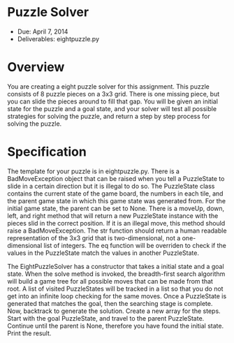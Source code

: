 # Puzzle Solver

* Due: April 7, 2014
* Deliverables: eightpuzzle.py

# Overview

You are creating a eight puzzle solver for this assignment. This puzzle
consists of 8 puzzle pieces on a 3x3 grid. There is one missing piece, but you
can slide the pieces around to fill that gap. You will be given an initial
state for the puzzle and a goal state, and your solver will test all possible
strategies for solving the puzzle, and return a step by step process for
solving the puzzle.

# Specification

The template for your puzzle is in eightpuzzle.py. There is a BadMoveException
object that can be raised when you tell a PuzzleState to slide in a certain
direction but it is illegal to do so. The PuzzleState class contains the
current state of the game board, the numbers in each tile, and the parent game
state in which this game state was generated from. For the initial game state,
the parent can be set to None. There is a moveUp, down, left, and right method
that will return a new PuzzleState instance with the pieces slid in the correct
position. If it is an illegal move, this method should raise a
BadMoveException. The str function should return a human readable
representation of the 3x3 grid that is two-dimensional, not a one-dimensional
list of integers. The eq function will be overriden to check if the values in
the PuzzleState match the values in another PuzzleState.

The EightPuzzleSolver has a constructor that takes a initial state and a goal
state. When the solve method is invoked, the breadth-first search algorithm
will build a game tree for all possible moves that can be made from that root.
A list of visited PuzzleStates will be tracked in a list so that you do not get
into an infinite loop checking for the same moves. Once a PuzzleState is
generated that matches the goal, then the searching stage is complete. Now,
backtrack to generate the solution. Create a new array for the steps. Start
with the goal PuzzleState, and travel to the parent PuzzleState. Continue until
the parent is None, therefore you have found the initial state. Print the
result.


